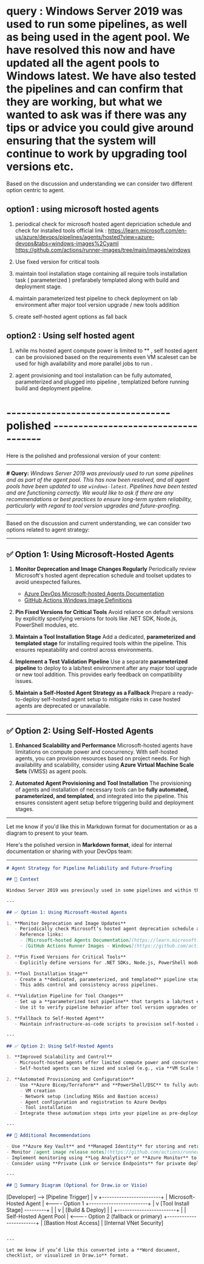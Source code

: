 # query : Windows Server 2019 was used to run some pipelines, as well as being used in the agent pool. We have resolved this now and have updated all the agent pools to Windows latest. We have also tested the pipelines and can confirm that they are working, but what we wanted to ask was if there was any tips or advice you could give around ensuring that the system will continue to work by upgrading tool versions etc.

Based on the discussion and understanding we can consider two different option centric to agent.

## option1 : using microsoft hosted agents

1. periodical check for microsoft hosted agent depriciation schedule and check for installed tools
official link : https://learn.microsoft.com/en-us/azure/devops/pipelines/agents/hosted?view=azure-devops&tabs=windows-images%2Cyaml
https://github.com/actions/runner-images/tree/main/images/windows

2. Use fixed version for critical tools

3. maintain tool installation stage containing all require tools installation task ( parameterized ) prefarabely templated  along with build and deployment stage.

4. maintain parameterized test pipeline to check deployment on lab environment after major tool version upgrade / new tools addition

5. create self-hosted agent options as fall back

## option2 : Using self hosted agent

1. while ms hosted agent compute power is limited to ** , self hosted agent can be provisioned based on the requirements even VM scaleset can be used for high availability and more parallel jobs to run .

2. agent provisioning and tool installation can be fully automated, parameterized and plugged into pipeline , templatized  before running build and deployment pipeline.

# --------------------------------- polished ------------------------------------


Here is the polished and professional version of your content:

---

**# Query:**
*Windows Server 2019 was previously used to run some pipelines and as part of the agent pool. This has now been resolved, and all agent pools have been updated to use `windows-latest`. Pipelines have been tested and are functioning correctly. We would like to ask if there are any recommendations or best practices to ensure long-term system reliability, particularly with regard to tool version upgrades and future-proofing.*

---

Based on the discussion and current understanding, we can consider two options related to agent strategy:

---

## ✅ Option 1: Using Microsoft-Hosted Agents

1. **Monitor Deprecation and Image Changes Regularly**
   Periodically review Microsoft's hosted agent deprecation schedule and toolset updates to avoid unexpected failures.

   * [Azure DevOps Microsoft-hosted Agents Documentation](https://learn.microsoft.com/en-us/azure/devops/pipelines/agents/hosted?view=azure-devops&tabs=windows-images%2Cyaml)
   * [GitHub Actions Windows Image Definitions](https://github.com/actions/runner-images/tree/main/images/windows)

2. **Pin Fixed Versions for Critical Tools**
   Avoid reliance on default versions by explicitly specifying versions for tools like .NET SDK, Node.js, PowerShell modules, etc.

3. **Maintain a Tool Installation Stage**
   Add a dedicated, **parameterized and templated stage** for installing required tools within the pipeline. This ensures repeatability and control across environments.

4. **Implement a Test Validation Pipeline**
   Use a separate **parameterized pipeline** to deploy to a lab/test environment after any major tool upgrade or new tool addition. This provides early feedback on compatibility issues.

5. **Maintain a Self-Hosted Agent Strategy as a Fallback**
   Prepare a ready-to-deploy self-hosted agent setup to mitigate risks in case hosted agents are deprecated or unavailable.

---

## ✅ Option 2: Using Self-Hosted Agents

1. **Enhanced Scalability and Performance**
   Microsoft-hosted agents have limitations on compute power and concurrency. With self-hosted agents, you can provision resources based on project needs. For high availability and scalability, consider using **Azure Virtual Machine Scale Sets** (VMSS) as agent pools.

2. **Automated Agent Provisioning and Tool Installation**
   The provisioning of agents and installation of necessary tools can be **fully automated, parameterized, and templated**, and integrated into the pipeline. This ensures consistent agent setup before triggering build and deployment stages.

---

Let me know if you'd like this in Markdown format for documentation or as a diagram to present to your team.


Here's the polished version in **Markdown format**, ideal for internal documentation or sharing with your DevOps team:

---

```markdown
# Agent Strategy for Pipeline Reliability and Future-Proofing

## 📌 Context

Windows Server 2019 was previously used in some pipelines and within the agent pool. This setup has now been migrated to `windows-latest`, and pipelines have been successfully tested. To ensure long-term reliability, especially with regard to tooling updates, two strategic options can be considered.

---

## ✅ Option 1: Using Microsoft-Hosted Agents

1. **Monitor Deprecation and Image Updates**
   - Periodically check Microsoft’s hosted agent deprecation schedule and toolset updates.
   - Reference links:
     - [Microsoft-hosted Agents Documentation](https://learn.microsoft.com/en-us/azure/devops/pipelines/agents/hosted?view=azure-devops&tabs=windows-images%2Cyaml)
     - [GitHub Actions Runner Images - Windows](https://github.com/actions/runner-images/tree/main/images/windows)

2. **Pin Fixed Versions for Critical Tools**
   - Explicitly define versions for .NET SDKs, Node.js, PowerShell modules, etc., instead of relying on default agent image versions.

3. **Tool Installation Stage**
   - Create a **dedicated, parameterized, and templated** pipeline stage for installing required tools before build and deployment steps.
   - This adds control and consistency across pipelines.

4. **Validation Pipeline for Tool Changes**
   - Set up a **parameterized test pipeline** that targets a lab/test environment.
   - Use it to verify pipeline behavior after tool version upgrades or additions.

5. **Fallback to Self-Hosted Agent**
   - Maintain infrastructure-as-code scripts to provision self-hosted agents quickly in case Microsoft-hosted agents become incompatible or deprecated.

---

## ✅ Option 2: Using Self-Hosted Agents

1. **Improved Scalability and Control**
   - Microsoft-hosted agents offer limited compute power and concurrency.
   - Self-hosted agents can be sized and scaled (e.g., via **VM Scale Sets**) to meet project-specific workloads and allow parallel builds.

2. **Automated Provisioning and Configuration**
   - Use **Azure Bicep/Terraform** and **PowerShell/DSC** to fully automate:
     - VM creation
     - Network setup (including NSGs and Bastion access)
     - Agent configuration and registration to Azure DevOps
     - Tool installation
   - Integrate these automation steps into your pipeline as pre-deployment stages.

---

## 🔐 Additional Recommendations

- Use **Azure Key Vault** and **Managed Identity** for storing and retrieving secrets (e.g., PATs for agent registration).
- Monitor [agent image release notes](https://github.com/actions/runner-images/releases) regularly.
- Implement monitoring using **Log Analytics** or **Azure Monitor** to track agent health and service status.
- Consider using **Private Link or Service Endpoints** for private deployments (e.g., App Service, ACR).

---

## 📎 Summary Diagram (Optional for Draw.io or Visio)

```

\[Developer] --> \[Pipeline Trigger]
|
v
+------------------------+
\| Microsoft-Hosted Agent | <---- Option 1
+------------------------+
|
v
\[Tool Install Stage] ---------+
\|                    |
v                    |
\[Build & Deploy]            |
|
+------------------------+     |
\| Self-Hosted Agent Pool | <---- Option 2 (fallback or primary)
+------------------------+
|
\[Bastion Host Access]
|
\[Internal VNet Security]

```

---

Let me know if you’d like this converted into a **Word document, checklist, or visualized in Draw.io** format.
```

